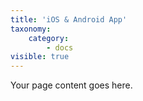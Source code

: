 ```yaml
---
title: 'iOS & Android App'
taxonomy:
    category:
        - docs
visible: true
---
```


Your page content goes here.
